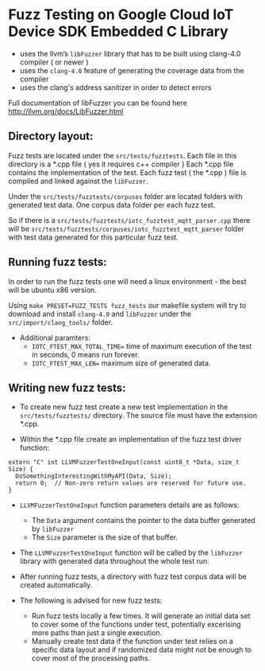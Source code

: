 # Fuzz Testing on Google Cloud IoT Device SDK Embedded C Library

- uses the llvm’s ```libFuzzer``` library that has to be built using clang-4.0 compiler ( or newer )
- uses the ```clang-4.0``` feature of generating the coverage data from the compiler
- uses the clang's address sanitizer in order to detect errors

Full documentation of libFuzzer you can be found here http://llvm.org/docs/LibFuzzer.html

## Directory layout:

Fuzz tests are located under the ```src/tests/fuzztests```. Each file in this directory is a \*.cpp file ( yes it requires c++ compiler ) Each \*.cpp file contains the implementation of the test. Each fuzz test ( the \*.cpp ) file is compiled and linked against the ```libFuzzer```.

Under the ```src/tests/fuzztests/corpuses``` folder are located folders with generated test data. One corpus data folder per each fuzz test.

So if there is a ```src/tests/fuzztests/iotc_fuzztest_mqtt_parser.cpp``` there will be ```src/tests/fuzztests/corpuses/iotc_fuzztest_mqtt_parser``` folder with test data generated for this particular fuzz test.

## Running fuzz tests:

In order to run the fuzz tests one will need a linux environment - the best will be ubuntu x86 version.

Using ```make PRESET=FUZZ_TESTS fuzz_tests``` our makefile system will try to download and install ```clang-4.0``` and ```libFuzzer``` under the ```src/import/clang_tools/``` folder.

* Additional paramters:
    * ```IOTC_FTEST_MAX_TOTAL_TIME=``` time of maximum execution of the test in seconds, 0 means run forever.
    * ```IOTC_FTEST_MAX_LEN=``` maximum size of generated data.

## Writing new fuzz tests:

* To create new fuzz test create a new test implementation in the ```src/tests/fuzztests/``` directory.  The source file must have the extension \*.cpp.

* Within the \*.cpp file create an implementation of the fuzz test driver function:

```
extern "C" int LLVMFuzzerTestOneInput(const uint8_t *Data, size_t Size) {
  DoSomethingInterestingWithMyAPI(Data, Size);
  return 0;  // Non-zero return values are reserved for future use.
}
```

* ```LLVMFuzzerTestOneInput``` function parameters details are as follows:
    * The ```Data``` argument contains the pointer to the data buffer generated by ```libFuzzer```
    * The ```Size``` parameter is the size of that buffer.
* The ```LLVMFuzzerTestOneInput``` function will be called by the ```libFuzzer``` library with generated data throughout the whole test run.


* After running fuzz tests, a directory with fuzz test corpus data will be created automatically.


* The following is advised for new fuzz tests:
    * Run fuzz tests locally a few times. It will generate an initial data set to cover some of the functions under test, potentially excerising more paths than just a single execution.
    * Manually create test data if the function under test relies on a specific data layout and if randomized data might not be enough to cover most of the processing paths.

